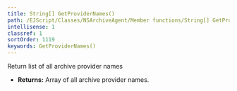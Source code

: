 ```yaml
---
title: String[] GetProviderNames()
path: /EJScript/Classes/NSArchiveAgent/Member functions/String[] GetProviderNames()
intellisense: 1
classref: 1
sortOrder: 1119
keywords: GetProviderNames()
---
```



Return list of all archive provider names



* **Returns:** Array of all archive provider names.


